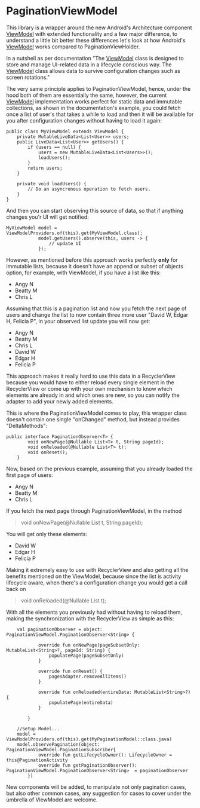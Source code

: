 # PaginationViewModel

This library is a wrapper around the new Android's Architecture component [ViewModel](https://developer.android.com/topic/libraries/architecture/viewmodel.html) with extended functionality and a few major difference, to understand a little bit better these differences let's look at how Android's [ViewModel](https://developer.android.com/topic/libraries/architecture/viewmodel.html) works compared to PaginationViewHolder.

In a nutshell as per documentation "The [ViewModel](https://developer.android.com/topic/libraries/architecture/viewmodel.html) class is designed to store and manage UI-related data in a lifecycle conscious way. The [ViewModel](https://developer.android.com/topic/libraries/architecture/viewmodel.html) class allows data to survive configuration changes such as screen rotations."

The very same principle applies to PaginationViewModel, hence, under the hood both of them are essentially the same, however, the current [ViewModel](https://developer.android.com/topic/libraries/architecture/viewmodel.html) implementation works perfect for static data and immutable collections, as shown in the documentation's example, you could fetch once a list of user's that takes a while to load and then it will be available for you after configuration changes without having to load it again:

    public class MyViewModel extends ViewModel {
        private MutableLiveData<List<User>> users;
        public LiveData<List<User>> getUsers() {
            if (users == null) {
                users = new MutableLiveData<List<Users>>();
                loadUsers();
            }
            return users;
        }

        private void loadUsers() {
            // Do an asyncronous operation to fetch users.
        }
    }
And then you can start observing this source of data, so that if anything changes you'r UI will get notified:

    MyViewModel model = ViewModelProviders.of(this).get(MyViewModel.class);
                model.getUsers().observe(this, users -> {
                    // update UI
                });
However, as mentioned before this approach works perfectly **only** for immutable lists, because it doesn't have an append or subset of objects option, for example, with ViewModel, if you have a list like this:

 - Angy N
 - Beatty M
 - Chris L

Assuming that this is a pagination list and now you fetch the next page of users and change the list to now contain three more user "David W, Edgar H, Felicia P", in your observed list update you will now get:

 - Angy N
 - Beatty M
 - Chris L
 - David W
 - Edgar H
 - Felicia P

This approach makes it really hard to use this data in a RecyclerView because you would have to either reload every single element in the RecyclerView or come up with your own mechanism to know which elements are already in and which ones are new, so you can notify the adapter to add your newly added elements.

This is where the PaginationViewModel comes to play, this wrapper class doesn't contain one single "onChanged" method, but instead provides "DeltaMethods":

    public interface PaginationObserver<T> {
            void onNewPage(@Nullable List<T> t, String pageId);
            void onReloaded(@Nullable List<T> t);
            void onReset();
        }
Now, based on the previous example, assuming that you already loaded the first page of users:
 - Angy N
 - Beatty M
 - Chris L

If you fetch the next page through PaginationViewModel, in the method
> void onNewPage(@Nullable List<T> t, String pageId);

You will get only these elements:
- David W
 - Edgar H
 - Felicia P

Making it extremely easy to use with RecyclerView and also getting all the benefits mentioned on the ViewModel, because since the list is activity lifecycle aware, when there's a configuration change you would get a call back on
> void onReloaded(@Nullable List<T> t);

With all the elements you previously had without having to reload them, making the synchronization with the RecyclerView as simple as this:

		val paginationObserver = object: PaginationViewModel.PaginationObserver<String> {

                override fun onNewPage(pageSubsetOnly: MutableList<String>?, pageId: String) {
                    populatePage(pageSubsetOnly)
                }

                override fun onReset() {
                    pagesAdapter.removeAllItems()
                }

                override fun onReloaded(entireData: MutableList<String>?) {
                    populatePage(entireData)
                }

            }

		//Setup Model...
		model = ViewModelProviders.of(this).get(MyPaginationModel::class.java)
		model.observePagination(object: PaginationViewModel.PaginationSubscriber{
                override fun getLifecycleOwner(): LifecycleOwner = this@PaginationActivity
                override fun getPaginationObserver(): PaginationViewModel.PaginationObserver<String>  = paginationObserver
            })

New components will be added, to manipulate not only pagination cases, but also other common cases, any suggestion for cases to cover under the umbrella of ViewModel are welcome.